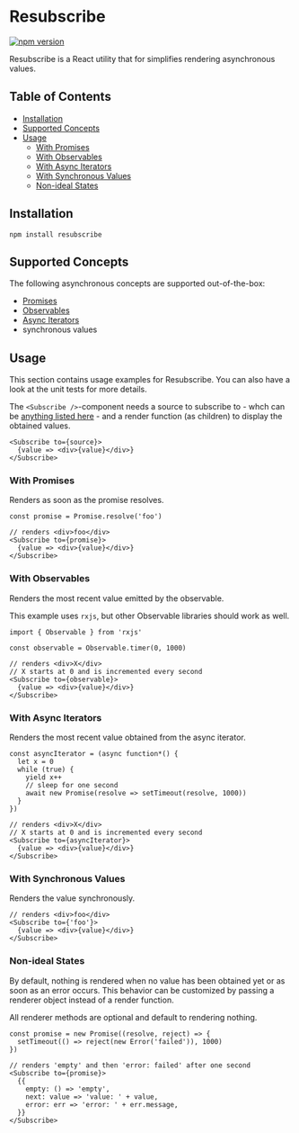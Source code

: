 # Resubscribe

[![npm version](https://img.shields.io/npm/v/resubscribe.svg?style=flat-square)](https://www.npmjs.com/package/resubscribe)

Resubscribe is a React utility that for simplifies rendering asynchronous values.

<!-- START doctoc generated TOC please keep comment here to allow auto update -->
<!-- DON'T EDIT THIS SECTION, INSTEAD RE-RUN doctoc TO UPDATE -->
## Table of Contents

- [Installation](#installation)
- [Supported Concepts](#supported-concepts)
- [Usage](#usage)
  - [With Promises](#with-promises)
  - [With Observables](#with-observables)
  - [With Async Iterators](#with-async-iterators)
  - [With Synchronous Values](#with-synchronous-values)
  - [Non-ideal States](#non-ideal-states)

<!-- END doctoc generated TOC please keep comment here to allow auto update -->

## Installation

```
npm install resubscribe
```

## Supported Concepts

The following asynchronous concepts are supported out-of-the-box:
- [Promises](https://promisesaplus.com/)
- [Observables](https://github.com/tc39/proposal-observable)
- [Async Iterators](https://github.com/tc39/proposal-async-iteration)
-  synchronous values

## Usage

This section contains usage examples for Resubscribe. You can also have a look at the unit tests for more details.

The `<Subscribe />`-component needs a source to subscribe to - whch can be [anything listed here](#supported-concepts) - and a render function (as children) to display the obtained values.

```
<Subscribe to={source}>
  {value => <div>{value}</div>}
</Subscribe>
```

### With Promises

Renders as soon as the promise resolves.

```
const promise = Promise.resolve('foo')

// renders <div>foo</div>
<Subscribe to={promise}>
  {value => <div>{value}</div>}
</Subscribe>
```

### With Observables

Renders the most recent value emitted by the observable.

This example uses `rxjs`, but other Observable libraries should work as well.

```
import { Observable } from 'rxjs'

const observable = Observable.timer(0, 1000)

// renders <div>X</div>
// X starts at 0 and is incremented every second
<Subscribe to={observable}>
  {value => <div>{value}</div>}
</Subscribe>
```

### With Async Iterators

Renders the most recent value obtained from the async iterator.

```
const asyncIterator = (async function*() {
  let x = 0
  while (true) {
    yield x++
    // sleep for one second
    await new Promise(resolve => setTimeout(resolve, 1000))
  }
})

// renders <div>X</div>
// X starts at 0 and is incremented every second
<Subscribe to={asyncIterator}>
  {value => <div>{value}</div>}
</Subscribe>
```

### With Synchronous Values

Renders the value synchronously.

```
// renders <div>foo</div>
<Subscribe to={'foo'}>
  {value => <div>{value}</div>}
</Subscribe>
```

### Non-ideal States

By default, nothing is rendered when no value has been obtained yet or as soon as an error occurs. This behavior can be customized by passing a renderer object instead of a render function.

All renderer methods are optional and default to rendering nothing.

```
const promise = new Promise((resolve, reject) => {
  setTimeout(() => reject(new Error('failed')), 1000)
})

// renders 'empty' and then 'error: failed' after one second
<Subscribe to={promise}>
  {{
    empty: () => 'empty',
    next: value => 'value: ' + value,
    error: err => 'error: ' + err.message,
  }}
</Subscribe>
```

